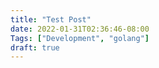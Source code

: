 ```yaml
---
title: "Test Post"
date: 2022-01-31T02:36:46-08:00
Tags: ["Development", "golang"]
draft: true
---
```


